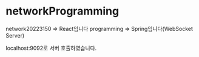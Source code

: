 # networkProgramming

network20223150 => React입니다
programming => Spring입니다(WebSocket Server)

localhost:9092로 서버 호출하였습니다. 
